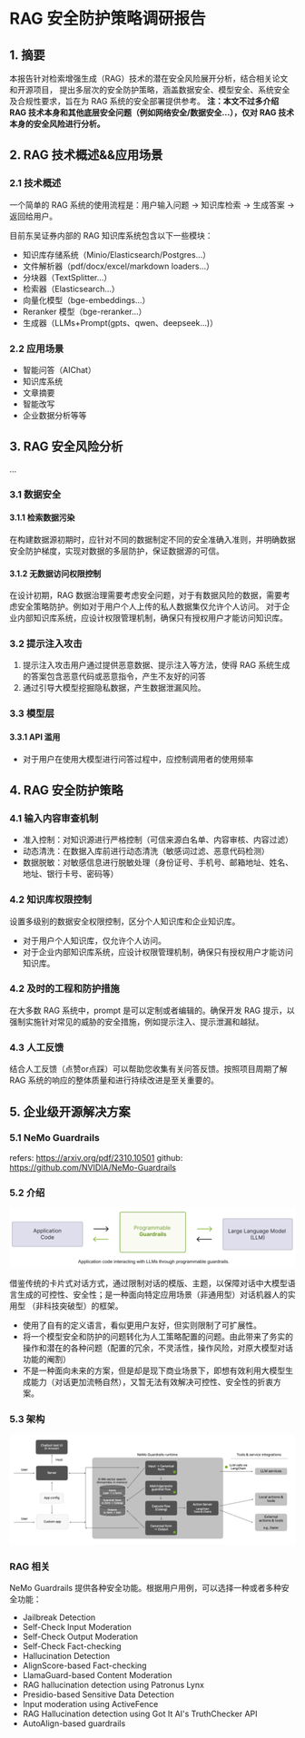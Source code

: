 # RAG 安全防护策略调研报告

## 1. 摘要
本报告针对检索增强生成（RAG）技术的潜在安全风险展开分析，结合相关论文和开源项目，
提出多层次的安全防护策略，涵盖数据安全、模型安全、系统安全及合规性要求，旨在为 RAG 系统的安全部署提供参考。
**注：本文不过多介绍 RAG 技术本身和其他底层安全问题（例如网络安全/数据安全...），仅对 RAG 技术本身的安全风险进行分析。**

## 2. RAG 技术概述&&应用场景
### 2.1 技术概述
一个简单的 RAG 系统的使用流程是：用户输入问题 -> 知识库检索 -> 生成答案 -> 返回给用户。

目前东吴证券内部的 RAG 知识库系统包含以下一些模块：
- 知识库存储系统（Minio/Elasticsearch/Postgres...）
- 文件解析器（pdf/docx/excel/markdown loaders...）
- 分块器（TextSplitter...）
- 检索器（Elasticsearch...）
- 向量化模型（bge-embeddings...）
- Reranker 模型（bge-reranker...）
- 生成器（LLMs+Prompt(gpts、qwen、deepseek...)）

### 2.2 应用场景
- 智能问答（AIChat）
- 知识库系统
- 文章摘要
- 智能改写
- 企业数据分析等等

## 3. RAG 安全风险分析
...
### 3.1 数据安全
#### 3.1.1 检索数据污染
在构建数据源初期时，应针对不同的数据制定不同的安全准确入准则，并明确数据安全防护梯度，实现对数据的多层防护，保证数据源的可信。

#### 3.1.2 无数据访问权限控制
在设计初期，RAG 数据治理需要考虑安全问题，对于有数据风险的数据，需要考虑安全策略防护。例如对于用户个人上传的私人数据集仅允许个人访问。
对于企业内部知识库系统，应设计权限管理机制，确保只有授权用户才能访问知识库。

### 3.2 提示注入攻击
1. 提示注入攻击用户通过提供恶意数据、提示注入等方法，使得 RAG 系统生成的答案包含恶意代码或恶意指令，产生不友好的问答
2. 通过引导大模型挖掘隐私数据，产生数据泄漏风险。

### 3.3 模型层
#### 3.3.1 API 滥用
- 对于用户在使用大模型进行问答过程中，应控制调用者的使用频率

## 4. RAG 安全防护策略
### 4.1 输入内容审查机制
- 准入控制：对知识源进行严格控制（可信来源白名单、内容审核、内容过滤）
- 动态清洗：在数据入库前进行动态清洗（敏感词过滤、恶意代码检测）
- 数据脱敏：对敏感信息进行脱敏处理（身份证号、手机号、邮箱地址、姓名、地址、银行卡号、密码等）

### 4.2 知识库权限控制
设置多级别的数据安全权限控制，区分个人知识库和企业知识库。
- 对于用户个人知识库，仅允许个人访问。
- 对于企业内部知识库系统，应设计权限管理机制，确保只有授权用户才能访问知识库。

### 4.2 及时的工程和防护措施
在大多数 RAG 系统中，prompt 是可以定制或者编辑的。确保开发 RAG 提示，以强制实施针对常见的威胁的安全措施，例如提示注入、提示泄漏和越狱。

### 4.3 人工反馈
结合人工反馈（点赞or点踩）可以帮助您收集有关问答反馈。按照项目周期了解 RAG 系统的响应的整体质量和进行持续改进是至关重要的。

## 5. 企业级开源解决方案
### 5.1 NeMo Guardrails
refers: https://arxiv.org/pdf/2310.10501
github: https://github.com/NVIDIA/NeMo-Guardrails

### 5.2 介绍
![img_1.png](img_1.png)

借鉴传统的卡片式对话方式，通过限制对话的模版、主题，以保障对话中大模型语言生成的可控性、安全性；是一种面向特定应用场景（非通用型）对话机器人的实用型
（非科技突破型）的框架。
- 使用了自有的定义语言，看似更用户友好，但实则限制了可扩展性。
- 将一个模型安全和防护的问题转化为人工策略配置的问题。由此带来了务实的操作和潜在的各种问题（配置的冗余，不灵活性，操作风险，对原大模型对话功能的阉割）
- 不是一种面向未来的方案，但是却是现下商业场景下，即想有效利用大模型生成能力（对话更加流畅自然），又暂无法有效解决可控性、安全性的折衷方案。

### 5.3 架构
![img_3.png](img_3.png)

### RAG 相关
NeMo Guardrails 提供各种安全功能。根据用户用例，可以选择一种或者多种安全功能：
- Jailbreak Detection
- Self-Check Input Moderation
- Self-Check Output Moderation
- Self-Check Fact-checking
- Hallucination Detection
- AlignScore-based Fact-checking
- LlamaGuard-based Content Moderation
- RAG hallucination detection using Patronus Lynx
- Presidio-based Sensitive Data Detection
- Input moderation using ActiveFence
- RAG Hallucination detection using Got It AI's TruthChecker API
- AutoAlign-based guardrails





